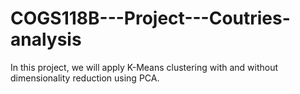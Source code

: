 # COGS118B---Project---Coutries-analysis
In this project, we will apply K-Means clustering with and without dimensionality reduction using PCA.
